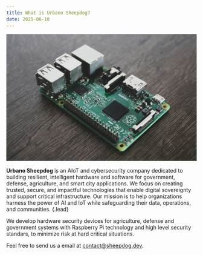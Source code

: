 ```yaml
---
title: What is Urbano Sheepdog?
date: 2025-06-10
---
```


![Raspberry Pi](raspberry_pi.jpg)

**Urbano Sheepdog** is an AIoT and cybersecurity company dedicated to building resilient, intelligent hardware and software for government, defense, agriculture, and smart city applications. We focus on creating trusted, secure, and impactful technologies that enable digital sovereignty and support critical infrastructure. Our mission is to help organizations harness the power of AI and IoT while safeguarding their data, operations, and communities.
{.lead}

We develop hardware security devices for agriculture, defense and government systems with Raspberry Pi technology and high level security standars, to minimize risk at hard critical situations. 

Feel free to send us a email at [contact@sheepdog.dev](mailto:contact@sheepdog.dev).
